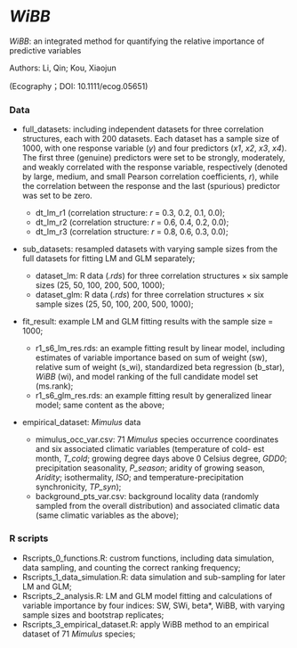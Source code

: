 # *WiBB*

*WiBB*: an integrated method for quantifying the relative importance of predictive variables

Authors: Li, Qin; Kou, Xiaojun

(Ecography；DOI: 10.1111/ecog.05651)

### Data

- full_datasets: including independent datasets for three correlation structures, each with 200 datasets. Each dataset has a sample size of 1000, with one response variable (*y*) and four predictors (*x1*, *x2*, *x3*, *x4*). The first three (genuine) predictors were set to be strongly, moderately, and weakly correlated with the response variable, respectively (denoted by large, medium, and small Pearson correlation coefficients, *r*), while the correlation between the response and the last (spurious) predictor was set to be zero.
	+ dt\_lm\_r1 (correlation structure: *r* = 0.3, 0.2, 0.1, 0.0);
	+ dt\_lm\_r2 (correlation structure: *r* = 0.6, 0.4, 0.2, 0.0);
	+ dt\_lm\_r3 (correlation structure: *r* = 0.8, 0.6, 0.3, 0.0);

- sub_datasets: resampled datasets with varying sample sizes from the full datasets for fitting LM and GLM separately;
	+ dataset_lm: R data (*.rds*) for three correlation structures $\times$ six sample sizes (25, 50, 100, 200, 500, 1000);
	+ dataset_glm: R data (*.rds*) for three correlation structures $\times$ six sample sizes (25, 50, 100, 200, 500, 1000);

- fit_result: example LM and GLM fitting results with the sample size = 1000;
	+ r1\_s6\_lm\_res.rds: an example fitting result by linear model, including estimates of variable importance based on sum of weight (sw), relative sum of weight (s_wi), standardized beta regression (b\_star), *WiBB* (wi), and model ranking of the full candidate model set (ms.rank);
	+ r1\_s6\_glm\_res.rds: an example fitting result by generalized linear model; same content as the above;

- empirical_dataset: *Mimulus* data
	+ mimulus\_occ\_var.csv: 71 *Mimulus* species occurrence coordinates and six associated climatic variables (temperature of cold- est month, *T_cold*; growing degree days above 0 Celsius degree, *GDD0*; precipitation seasonality, *P_season*; aridity of growing season, *Aridity*; isothermality, *ISO*; and temperature-precipitation synchronicity, *TP_syn*);
	+ background_pts_var.csv: background locality data (randomly sampled from the overall distribution) and associated climatic data (same climatic variables as the above);

### R scripts

- Rscripts\_0\_functions.R: custrom functions, including data simulation, data sampling, and counting the correct ranking frequency;
- Rscripts\_1\_data\_simulation.R: data simulation and sub-sampling for later LM and GLM;
- Rscripts\_2\_analysis.R: LM and GLM model fitting and calculations of variable importance by four indices: SW, SWi, beta*, WiBB, with varying sample sizes and bootstrap replicates;
- Rscripts\_3\_empirical_dataset.R: apply WiBB method to an empirical dataset of 71 *Mimulus* species;
